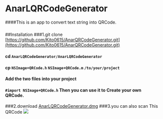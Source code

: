 # AnarLQRCodeGenerator

####This is an app to convert text string into QRCode.

#####
##Installation
###1.git clone [https://github.com/Kito0615/AnarQRCodeGenerator.git](https://github.com/Kito0615/AnarQRCodeGenerator.git)
#### cd `AnarLQRCodeGenerator/AnarLQRCodeGenerator`
#### cp `NSImage+QRCode.h` `NSImage+QRCode.m` `/to/your/project`
#### Add the two files into your project
#### `#import NSImage+QRCode.h` Then you can use it to Create your own QRCode.
###2.download [AnarLQRCodeGenerator.dmg](https://github.com/Kito0615/AnarQRCodeGenerator/AnarLQRCodeGenerator.dmg)
###3.you can also scan This QRCode 
![](https://github.com/Kito0615/AnarQRCodeGenerator/raw/master/QRCode.png)
